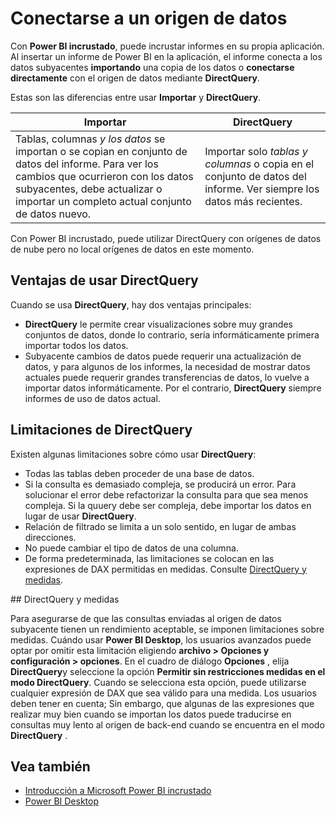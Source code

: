 <properties
   pageTitle="Incrustados de Microsoft Power BI - conectarse a un origen de datos"
   description="Power BI incrustado, conectarse a orígenes de datos"
   services="power-bi-embedded"
   documentationCenter=""
   authors="guyinacube"
   manager="erikre"
   editor=""
   tags=""/>
<tags
   ms.service="power-bi-embedded"
   ms.devlang="NA"
   ms.topic="article"
   ms.tgt_pltfrm="NA"
   ms.workload="powerbi"
   ms.date="10/04/2016"
   ms.author="asaxton"/>

# <a name="connect-to-a-data-source"></a>Conectarse a un origen de datos

Con **Power BI incrustado**, puede incrustar informes en su propia aplicación. Al insertar un informe de Power BI en la aplicación, el informe conecta a los datos subyacentes **importando** una copia de los datos o **conectarse directamente** con el origen de datos mediante **DirectQuery**.

Estas son las diferencias entre usar **Importar** y **DirectQuery**.

|Importar | DirectQuery
|---|---
|Tablas, columnas *y los datos* se importan o se copian en conjunto de datos del informe. Para ver los cambios que ocurrieron con los datos subyacentes, debe actualizar o importar un completo actual conjunto de datos nuevo.|Importar solo *tablas y columnas* o copia en el conjunto de datos del informe. Ver siempre los datos más recientes.
Con Power BI incrustado, puede utilizar DirectQuery con orígenes de datos de nube pero no local orígenes de datos en este momento.

## <a name="benefits-of-using-directquery"></a>Ventajas de usar DirectQuery

Cuando se usa **DirectQuery**, hay dos ventajas principales:

   -    **DirectQuery** le permite crear visualizaciones sobre muy grandes conjuntos de datos, donde lo contrario, sería informáticamente primera importar todos los datos.
   -    Subyacente cambios de datos puede requerir una actualización de datos, y para algunos de los informes, la necesidad de mostrar datos actuales puede requerir grandes transferencias de datos, lo vuelve a importar datos informáticamente. Por el contrario, **DirectQuery** siempre informes de uso de datos actual.

## <a name="limitations-of-directquery"></a>Limitaciones de DirectQuery

   Existen algunas limitaciones sobre cómo usar **DirectQuery**:

   -    Todas las tablas deben proceder de una base de datos.
   -    Si la consulta es demasiado compleja, se producirá un error. Para solucionar el error debe refactorizar la consulta para que sea menos compleja. Si la quuery debe ser compleja, debe importar los datos en lugar de usar **DirectQuery**.
   -    Relación de filtrado se limita a un solo sentido, en lugar de ambas direcciones.
   -    No puede cambiar el tipo de datos de una columna.
   -    De forma predeterminada, las limitaciones se colocan en las expresiones de DAX permitidas en medidas. Consulte [DirectQuery y medidas](#measures).

<a name="measures"/>
## <a name="directquery-and-measures"></a>DirectQuery y medidas

Para asegurarse de que las consultas enviadas al origen de datos subyacente tienen un rendimiento aceptable, se imponen limitaciones sobre medidas. Cuándo usar **Power BI Desktop**, los usuarios avanzados puede optar por omitir esta limitación eligiendo **archivo > Opciones y configuración > opciones**. En el cuadro de diálogo **Opciones** , elija **DirectQuery**y seleccione la opción **Permitir sin restricciones medidas en el modo DirectQuery**. Cuando se selecciona esta opción, puede utilizarse cualquier expresión de DAX que sea válido para una medida. Los usuarios deben tener en cuenta; Sin embargo, que algunas de las expresiones que realizar muy bien cuando se importan los datos puede traducirse en consultas muy lento al origen de back-end cuando se encuentra en el modo **DirectQuery** . 

## <a name="see-also"></a>Vea también
- [Introducción a Microsoft Power BI incrustado](power-bi-embedded-get-started.md)
- [Power BI Desktop](https://powerbi.microsoft.com/documentation/powerbi-desktop-get-the-desktop/)

